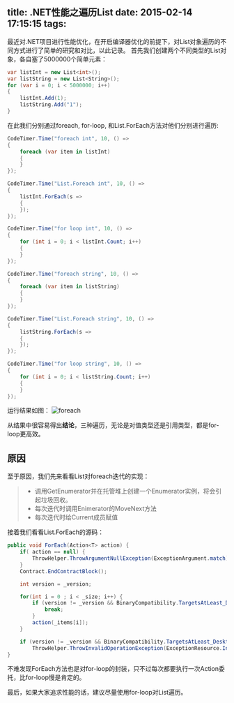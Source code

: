 title: .NET性能之遍历List<T>
date: 2015-02-14 17:15:15
tags:
---


最近对.NET项目进行性能优化，在开启编译器优化的前提下，对List<T>对象遍历的不同方式进行了简单的研究和对比，以此记录。
首先我们创建两个不同类型的List对象，各自塞了5000000个简单元素：
```csharp
var listInt = new List<int>();
var listString = new List<String>();
for (var i = 0; i < 5000000; i++)
{
	listInt.Add(1);
	listString.Add("1");
}
```
在此我们分别通过foreach, for-loop, 和List<T>.ForEach方法对他们分别进行遍历:
```csharp
CodeTimer.Time("foreach int", 10, () =>
{
    foreach (var item in listInt)
    {
    }
});

CodeTimer.Time("List.Foreach int", 10, () =>
{
    listInt.ForEach(s =>
    {
    });
});

CodeTimer.Time("for loop int", 10, () =>
{
    for (int i = 0; i < listInt.Count; i++)
    {
    }
});

CodeTimer.Time("foreach string", 10, () =>
{
    foreach (var item in listString)
    {
    }
});

CodeTimer.Time("List.Foreach string", 10, () =>
{
    listString.ForEach(s =>
    {
    });
});

CodeTimer.Time("for loop string", 10, () =>
{
    for (int i = 0; i < listString.Count; i++)
    {
    }
});
```
运行结果如图：
![foreach](/img/foreach.png)

从结果中很容易得出**结论**，三种遍历，无论是对值类型还是引用类型，都是for-loop更高效。

## 原因

至于原因，我们先来看看List<T>对foreach迭代的实现：
> * 调用GetEnumerator并在托管堆上创建一个Enumerator实例，将会引起垃圾回收。
> * 每次迭代时调用Enimerator的MoveNext方法
> * 每次迭代时给Current成员赋值

接着我们看看List<T>.ForEach的源码：
```csharp
public void ForEach(Action<T> action) {
    if( action == null) {
        ThrowHelper.ThrowArgumentNullException(ExceptionArgument.match);
    }
    Contract.EndContractBlock();

    int version = _version;

    for(int i = 0 ; i < _size; i++) {
        if (version != _version && BinaryCompatibility.TargetsAtLeast_Desktop_V4_5) {
            break;
        }
        action(_items[i]);
    }

    if (version != _version && BinaryCompatibility.TargetsAtLeast_Desktop_V4_5)
        ThrowHelper.ThrowInvalidOperationException(ExceptionResource.InvalidOperation_EnumFailedVersion);
}
```
不难发现ForEach方法也是对for-loop的封装，只不过每次都要执行一次Action委托，比for-loop慢是肯定的。

最后，如果大家追求性能的话，建议尽量使用for-loop对List<T>遍历。

